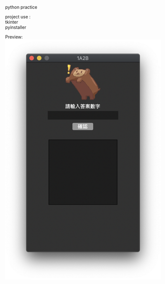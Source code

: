 python practice 

project use :   
    tkinter        
    pyinstaller
    
Preview:        
![image](https://github.com/EndRollModel/1a2b/blob/master/pic.png)